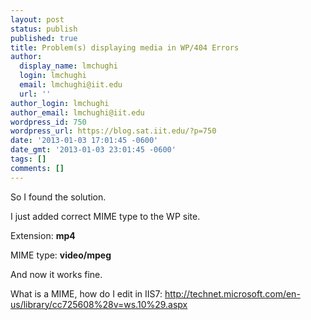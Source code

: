 ```yaml
---
layout: post
status: publish
published: true
title: Problem(s) displaying media in WP/404 Errors
author:
  display_name: lmchughi
  login: lmchughi
  email: lmchughi@iit.edu
  url: ''
author_login: lmchughi
author_email: lmchughi@iit.edu
wordpress_id: 750
wordpress_url: https://blog.sat.iit.edu/?p=750
date: '2013-01-03 17:01:45 -0600'
date_gmt: '2013-01-03 23:01:45 -0600'
tags: []
comments: []
---
```

<div>
<p>So I found the solution.</p>
<p>I just added correct MIME type to the WP site.</p>
<p>Extension: <strong>mp4</strong></p>
<p>MIME type: <strong>video/mpeg</strong></p>
<p>And now it works fine.</p>
<p>What is a MIME, how do I edit in IIS7: <a href="http://technet.microsoft.com/en-us/library/cc725608%28v=ws.10%29.aspxhttp://">http://technet.microsoft.com/en-us/library/cc725608%28v=ws.10%29.aspx </a></p>
<p></div></p>
